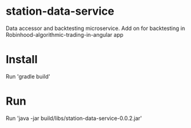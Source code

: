 # station-data-service
Data accessor and backtesting microservice. Add on for backtesting in Robinhood-algorithmic-trading-in-angular app

# Install

Run 'gradle build'

# Run
Run 'java -jar build/libs/station-data-service-0.0.2.jar'
